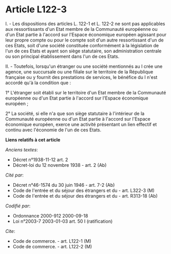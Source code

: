 # Article L122-3

I. - Les dispositions des articles L. 122-1 et L. 122-2 ne sont pas applicables aux ressortissants d'un Etat membre de la
Communauté européenne ou d'un Etat partie à l'accord sur l'Espace économique européen agissant pour leur propre compte ou
pour le compte soit d'un autre ressortissant d'un de ces Etats, soit d'une société constituée conformément à la législation
de l'un de ces Etats et ayant son siège statutaire, son administration centrale ou son principal établissement dans l'un de
ces Etats.

II. - Toutefois, lorsqu'un étranger ou une société mentionnés au I crée une agence, une succursale ou une filiale sur le
territoire de la République française ou y fournit des prestations de services, le bénéfice du I n'est accordé qu'à la
condition que :

1° L'étranger soit établi sur le territoire d'un Etat membre de la Communauté européenne ou d'un Etat partie à l'accord sur
l'Espace économique européen ;

2° La société, si elle n'a que son siège statutaire à l'intérieur de la Communauté européenne ou d'un Etat partie à l'accord
sur l'Espace économique européen, exerce une activité présentant un lien effectif et continu avec l'économie de l'un de ces
Etats.

**Liens relatifs à cet article**

_Anciens textes_:

  - Décret n°1938-11-12 art. 2
  - Décret-loi du 12 novembre 1938 - art. 2 (Ab)

_Cité par_:

  - Décret n°46-1574 du 30 juin 1946 - art. 7-2 (Ab)
  - Code de l'entrée et du séjour des étrangers et du  - art. L322-3 (M)
  - Code de l'entrée et du séjour des étrangers et du  - art. R313-18 (Ab)

_Codifié par_:

  - Ordonnance 2000-912 2000-09-18
  - Loi n°2003-7 2003-01-03 art. 50 I (ratification)

_Cite_:

  - Code de commerce. - art. L122-1 (M)
  - Code de commerce. - art. L122-2 (M)
